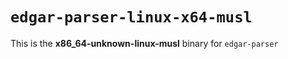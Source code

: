 # `edgar-parser-linux-x64-musl`

This is the **x86_64-unknown-linux-musl** binary for `edgar-parser`
